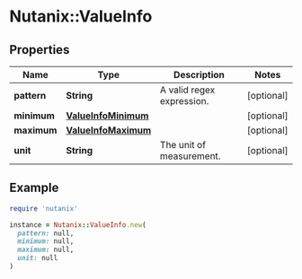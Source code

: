 # Nutanix::ValueInfo

## Properties

| Name | Type | Description | Notes |
| ---- | ---- | ----------- | ----- |
| **pattern** | **String** | A valid regex expression. | [optional] |
| **minimum** | [**ValueInfoMinimum**](ValueInfoMinimum.md) |  | [optional] |
| **maximum** | [**ValueInfoMaximum**](ValueInfoMaximum.md) |  | [optional] |
| **unit** | **String** | The unit of measurement. | [optional] |

## Example

```ruby
require 'nutanix'

instance = Nutanix::ValueInfo.new(
  pattern: null,
  minimum: null,
  maximum: null,
  unit: null
)
```


